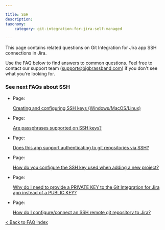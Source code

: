 ```yaml
---

title: SSH
description:
taxonomy:
    category: git-integration-for-jira-self-managed

---
```

This page contains related questions on Git Integration for Jira app SSH connections in Jira.

Use the FAQ below to find answers to common questions. Feel free to contact our support team ([support@bigbrassband.com](mailto:support@bigbrassband.com?subject=Help%20on%20SSH%20issues%20-)) if you don't see what you're looking for.

### See next FAQs about SSH

*   Page:

    [Creating and configuring SSH keys (Windows/MacOS/Linux)](/wiki/spaces/GIJDC/pages/183271450)

*   Page:

    [Are passphrases supported on SSH keys?](/wiki/spaces/GIJDC/pages/2040692788)

*   Page:

    [Does this app support authenticating to git repositories via SSH?](/wiki/spaces/GIJDC/pages/2041184292)

*   Page:

    [How do you configure the SSH key used when adding a new project?](/wiki/spaces/GIJDC/pages/2041020434)

*   Page:

    [Why do I need to provide a PRIVATE KEY to the Git Integration for Jira app instead of a PUBLIC KEY?](/wiki/spaces/GIJDC/pages/2041577508)

*   Page:

    [How do I configure/connect an SSH remote git repository to Jira?](/wiki/spaces/GIJDC/pages/2041708556)


[< Back to FAQ index](/wiki/spaces/GIJDC/pages/92176390/Frequently+Asked+Questions)